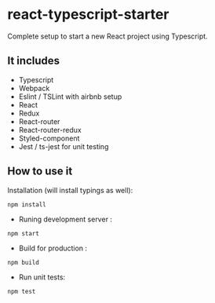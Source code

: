 # react-typescript-starter
Complete setup to start a new React project using Typescript.


## It includes
- Typescript
- Webpack
- Eslint / TSLint with airbnb setup
- React
- Redux
- React-router
- React-router-redux
- Styled-component
- Jest / ts-jest for unit testing

## How to use it

Installation (will install typings as well):
```
npm install
```

- Runing development server :
```
npm start
```

- Build for production :
```
npm build
```

- Run unit tests:
```
npm test
```
